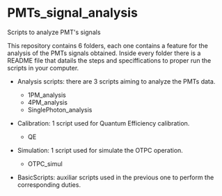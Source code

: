 # PMTs_signal_analysis

Scripts to analyze PMT's signals

This repository contains 6 folders, each one contains a feature for the analysis of the PMTs signals obtained. Inside every folder there is a README file that datails the steps and speciffications to proper run the scripts in your computer.


* Analysis scripts: there are 3 scripts aiming to analyze the PMTs data.
  - 1PM_analysis
  - 4PM_analysis
  - SinglePhoton_analysis



* Calibration: 1 script used for Quantum Efficiency calibration.
  - QE



* Simulation: 1 script used for simulate the OTPC operation.
  - OTPC_simul



* BasicScripts: auxiliar scripts used in the previous one to perform the corresponding duties.

